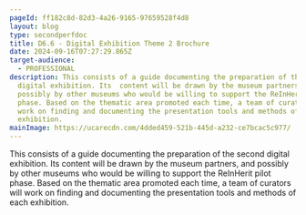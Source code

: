 ```yaml
---
pageId: ff182c8d-82d3-4a26-9165-97659528f4d8
layout: blog
type: secondperfdoc
title: D6.6 - Digital Exhibition Theme 2 Brochure
date: 2024-09-16T07:27:29.865Z
target-audience:
  - PROFESSIONAL
description: This consists of a guide documenting the preparation of the second
  digital exhibition. Its  content will be drawn by the museum partners, and
  possibly by other museums who would be willing to support the ReInHerit pilot
  phase. Based on the thematic area promoted each time, a team of curators will
  work on finding and documenting the presentation tools and methods of each
  exhibition.
mainImage: https://ucarecdn.com/4dded459-521b-445d-a232-ce7bcac5c977/
---
```

This consists of a guide documenting the preparation of the second digital exhibition. Its  content will be drawn by the museum partners, and possibly by other museums who would be willing to support the ReInHerit pilot phase. Based on the thematic area promoted each time, a team of curators will work on finding and documenting the presentation tools and methods of each exhibition.
